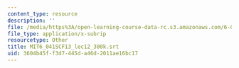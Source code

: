 ```yaml
---
content_type: resource
description: ''
file: /media/https%3A/open-learning-course-data-rc.s3.amazonaws.com/6-041sc-probabilistic-systems-analysis-and-applied-probability-fall-2013/3604b45ff3d7445da46d2011ae16bc17_MIT6_041SCF13_lec12_300k.srt
file_type: application/x-subrip
resourcetype: Other
title: MIT6_041SCF13_lec12_300k.srt
uid: 3604b45f-f3d7-445d-a46d-2011ae16bc17
---
```

